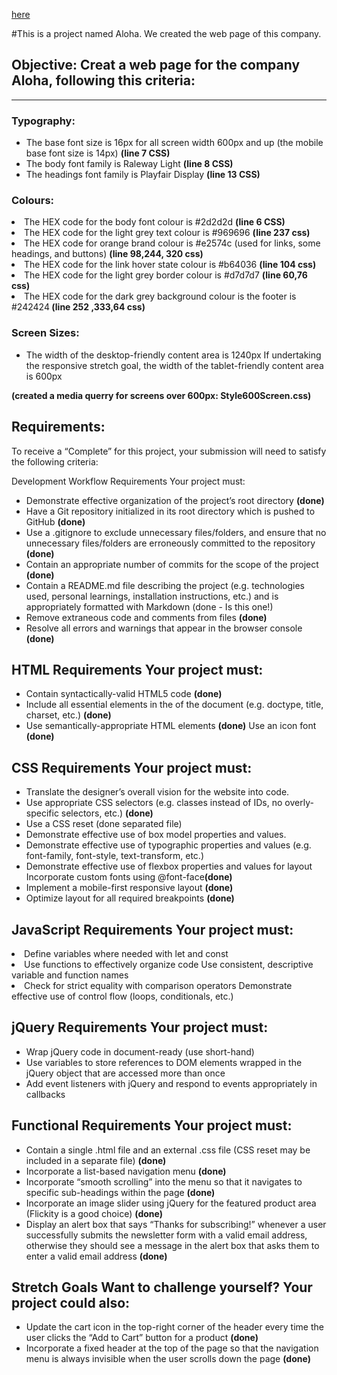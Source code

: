 
[here](https://alexanderhmagno.github.io/Aloha_Project/)

#This is a project named Aloha. We created the web page of this company.


<h2>Objective: Creat a web page for the company Aloha, following this criteria:</h2> 

<hr>

<h3>Typography:</h3> 

<ul>
<li>The base font size is 16px for all screen width 600px and up (the mobile base font size is 14px) <strong>(line 7 CSS)</strong></li> 
<li> The body font family is Raleway Light <strong>(line 8 CSS)</strong></li>
<li>The headings font family is Playfair Display <strong>(line 13 CSS)</strong></li> 

</ul>

<h3>Colours:</h3>

<ul>

</ul>
 <li>The HEX code for the body font colour is #2d2d2d <strong>(line 6 CSS)</strong></li>
 <li> The HEX code for the light grey text colour is #969696 <strong>(line 237 css)</strong></li>
 <li> The HEX code for orange brand colour is #e2574c (used for links, some headings, and buttons) <strong>(line 98,244, 320 css)</strong> </li> 
  <li>The HEX code for the link hover state colour is #b64036 <strong>(line 104 css)</strong> </li>
  <li>The HEX code for the light grey border colour is #d7d7d7 <strong>(line 60,76 css)</strong> </li>
  <li>The HEX code for the dark grey background colour is the footer is #242424<strong> (line 252 ,333,64 css)</strong></li> 
  </ul>

  <h3>Screen Sizes:</h3> 
  
  <ul>
  <li>The width of the desktop-friendly content area is 1240px If undertaking the responsive stretch goal, the width of the tablet-friendly content area is 600px</li>
  </ul> 
  <p><strong>(created a media querry for screens over 600px: Style600Screen.css)</strong></p> 
  
  <h2>Requirements:</h2> 
  <p>To receive a “Complete” for this project, your submission will need to satisfy the following criteria:</p> 
  
  <p>Development Workflow Requirements Your project must:</p>
  
  <ul>

   <li>Demonstrate effective organization of the project’s root directory <strong>(done)</strong></li>
   <li> Have a Git repository initialized in its root directory which is pushed to GitHub <strong>(done)</strong></li>
   <li> Use a .gitignore to exclude unnecessary files/folders, and ensure that no unnecessary files/folders are erroneously committed to the repository <strong>(done)</strong> </li>
   <li>Contain an appropriate number of commits for the scope of the project <strong>(done)</strong></li>
   <li> Contain a README.md file describing the project (e.g. technologies used, personal learnings, installation instructions, etc.) and is appropriately formatted with Markdown (done - Is this one!)</li>
   <li>Remove extraneous code and comments from files <strong>(done)</strong> </li>
   <li>Resolve all errors and warnings that appear in the browser console <strong>(done)</strong></li>

   </ul> 
   
   
   <h2>HTML Requirements Your project must:</h2> 
   <ul>
   <li>Contain syntactically-valid HTML5 code <strong>(done)</strong></li>
   
   <li>Include all essential elements in the of the document (e.g. doctype, title, charset, etc.) <strong>(done)</strong> </li>
   <li>Use semantically-appropriate HTML elements <strong>(done)</strong> Use an icon font <strong>(done)</strong></li> 
</ul>

   <h2>CSS Requirements Your project must:</h2> 
   <ul>
   <li>Translate the designer’s overall vision for the website into code.</li>
   <li>Use appropriate CSS selectors (e.g. classes instead of IDs, no overly-specific selectors, etc.) <strong>(done)</strong> </li>
   <li>Use a CSS reset (done separated file)</li>
   <li> Demonstrate effective use of box model properties and values. </li>
   <li>Demonstrate effective use of typographic properties and values (e.g. font-family, font-style, text-transform, etc.)</li>
   <li>Demonstrate effective use of flexbox properties and values for layout Incorporate custom fonts using @font-face<strong>(done)</strong></li>
   <li> Implement a mobile-first responsive layout <strong>(done)</strong></li>
   <li> Optimize layout for all required breakpoints <strong>(done)</strong></li> 
   </ul>
   <h2>JavaScript Requirements Your project must:</h2> <li>Define variables where needed with let and const </li>
   <li>Use functions to effectively organize code Use consistent, descriptive variable and function names</li>
   <li>Check for strict equality with comparison operators Demonstrate effective use of control flow (loops, conditionals, etc.)</li> 
   </ul>

   <h2>jQuery Requirements Your project must:</h2> 
   
   <ul>
   <li>Wrap jQuery code in document-ready (use short-hand)</li>
   <li> Use variables to store references to DOM elements wrapped in the jQuery object that are accessed more than once</li> 
   <li>Add event listeners with jQuery and respond to events appropriately in callbacks</li>
   </ul>

   <h2>Functional Requirements Your project must:</h2>
   <ul> 
   <li>Contain a single .html file and an external .css file (CSS reset may be included in a separate file) <strong>(done)</strong></li> 
   <li>Incorporate a list-based navigation menu <strong>(done)</strong> </li>
   <li>Incorporate “smooth scrolling” into the menu so that it navigates to specific sub-headings within the page <strong>(done)</strong> </li> 
   <li>Incorporate an image slider using jQuery for the featured product area (Flickity is a good choice) <strong>(done)</strong> </li>
   <li>Display an alert box that says “Thanks for subscribing!” whenever a user successfully submits the newsletter form with a valid email address, otherwise they should see a message in the alert box that asks them to enter a valid email address <strong>(done)</strong></li>
   </ul>

   <h2>Stretch Goals Want to challenge yourself? Your project could also:</h2> 
   <ul>
   <li>Update the cart icon in the top-right corner of the header every time the user clicks the “Add to Cart” button for a product <strong>(done)</strong></li>
   
   <li> Incorporate a fixed header at the top of the page so that the navigation menu is always invisible when the user scrolls down the page <strong>(done)</strong></li>
   </ul>